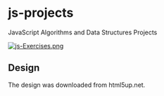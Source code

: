 # js-projects
JavaScript Algorithms and Data Structures Projects

[![js-Exercises.png](https://i.postimg.cc/sD2FjwYC/js-Exercises.png)](https://postimg.cc/4nj2wv2W)


## Design 

The design was downloaded from html5up.net.
